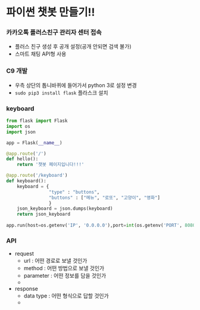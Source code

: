 # 파이썬 챗봇 만들기!!

### 카카오톡 플러스친구 관리자 센터 접속

- 플러스 친구 생성 후 공개 설정(공개 안되면 검색 불가)
- 스마트 채팅 API형 사용

### C9 개발

- 우측 상단의 톱니바퀴에 들어가서 python 3로 설정 변경
- `sudo pip3 install flask` 플라스크 설치

### keyboard

``` python
from flask import Flask
import os
import json

app = Flask(__name__)

@app.route('/')
def hello():
    return '챗봇 페이지입니다!!!'

@app.route('/keyboard')
def keyboard():
    keyboard = {
                "type" : "buttons",
                "buttons" : ["메뉴", "로또", "고양이", "영화"]
                }
    json_keyboard = json.dumps(keyboard)            
    return json_keyboard
                    
app.run(host=os.getenv('IP', '0.0.0.0'),port=int(os.getenv('PORT', 8080)))

```

### API

- request
    - url : 어떤 경로로 보낼 것인가
    - method : 어떤 방법으로 보낼 것인가
    - parameter : 어떤 정보를 담을 것인가
    - 
- response
    - data type : 어떤 형식으로 답할 것인가
    - 